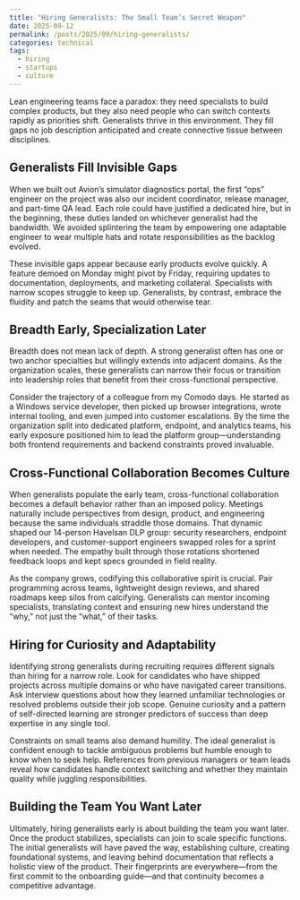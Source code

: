 ```yaml
---
title: "Hiring Generalists: The Small Team’s Secret Weapon"
date: 2025-09-12
permalink: /posts/2025/09/hiring-generalists/
categories: technical
tags:
  - hiring
  - startups
  - culture
---
```


Lean engineering teams face a paradox: they need specialists to build complex products, but they also need people who can switch contexts rapidly as priorities shift. Generalists thrive in this environment. They fill gaps no job description anticipated and create connective tissue between disciplines.

## Generalists Fill Invisible Gaps

When we built out Avion’s simulator diagnostics portal, the first “ops” engineer on the project was also our incident coordinator, release manager, and part-time QA lead. Each role could have justified a dedicated hire, but in the beginning, these duties landed on whichever generalist had the bandwidth. We avoided splintering the team by empowering one adaptable engineer to wear multiple hats and rotate responsibilities as the backlog evolved.

These invisible gaps appear because early products evolve quickly. A feature demoed on Monday might pivot by Friday, requiring updates to documentation, deployments, and marketing collateral. Specialists with narrow scopes struggle to keep up. Generalists, by contrast, embrace the fluidity and patch the seams that would otherwise tear.

## Breadth Early, Specialization Later

Breadth does not mean lack of depth. A strong generalist often has one or two anchor specialties but willingly extends into adjacent domains. As the organization scales, these generalists can narrow their focus or transition into leadership roles that benefit from their cross-functional perspective.

Consider the trajectory of a colleague from my Comodo days. He started as a Windows service developer, then picked up browser integrations, wrote internal tooling, and even jumped into customer escalations. By the time the organization split into dedicated platform, endpoint, and analytics teams, his early exposure positioned him to lead the platform group—understanding both frontend requirements and backend constraints proved invaluable.

## Cross-Functional Collaboration Becomes Culture

When generalists populate the early team, cross-functional collaboration becomes a default behavior rather than an imposed policy. Meetings naturally include perspectives from design, product, and engineering because the same individuals straddle those domains. That dynamic shaped our 14-person Havelsan DLP group: security researchers, endpoint developers, and customer-support engineers swapped roles for a sprint when needed. The empathy built through those rotations shortened feedback loops and kept specs grounded in field reality.

As the company grows, codifying this collaborative spirit is crucial. Pair programming across teams, lightweight design reviews, and shared roadmaps keep silos from calcifying. Generalists can mentor incoming specialists, translating context and ensuring new hires understand the “why,” not just the “what,” of their tasks.

## Hiring for Curiosity and Adaptability

Identifying strong generalists during recruiting requires different signals than hiring for a narrow role. Look for candidates who have shipped projects across multiple domains or who have navigated career transitions. Ask interview questions about how they learned unfamiliar technologies or resolved problems outside their job scope. Genuine curiosity and a pattern of self-directed learning are stronger predictors of success than deep expertise in any single tool.

Constraints on small teams also demand humility. The ideal generalist is confident enough to tackle ambiguous problems but humble enough to know when to seek help. References from previous managers or team leads reveal how candidates handle context switching and whether they maintain quality while juggling responsibilities.

## Building the Team You Want Later

Ultimately, hiring generalists early is about building the team you want later. Once the product stabilizes, specialists can join to scale specific functions. The initial generalists will have paved the way, establishing culture, creating foundational systems, and leaving behind documentation that reflects a holistic view of the product. Their fingerprints are everywhere—from the first commit to the onboarding guide—and that continuity becomes a competitive advantage.
